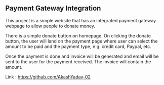 ## Payment Gateway Integration

This project is a simple website that has an integrated payment gateway webpage to allow people to donate money.

There is a simple donate button on homepage. On clicking the
donate button, the user will land on the payment page where user can
select the amount to be paid and the payment type, e.g. credit card,
Paypal, etc.

Once the payment is done and invoice will be generated and email will be
sent to the user for the payment received. The invoice will contain the
amount.

Link : https://github.com/AkashYadav-02
